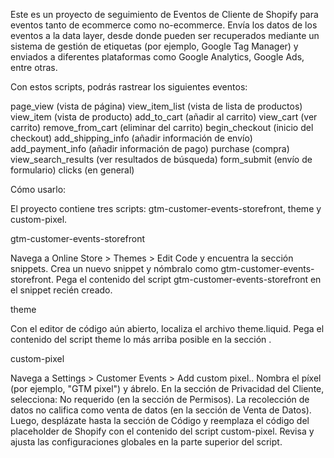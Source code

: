 Este es un proyecto de seguimiento de Eventos de Cliente de Shopify para eventos tanto de ecommerce como no-ecommerce.
Envía los datos de los eventos a la data layer, desde donde pueden ser recuperados mediante un sistema de gestión de etiquetas (por ejemplo, Google Tag Manager) y enviados a diferentes plataformas como Google Analytics, Google Ads, entre otras.

Con estos scripts, podrás rastrear los siguientes eventos:

page_view (vista de página)
view_item_list (vista de lista de productos)
view_item (vista de producto)
add_to_cart (añadir al carrito)
view_cart (ver carrito)
remove_from_cart (eliminar del carrito)
begin_checkout (inicio del checkout)
add_shipping_info (añadir información de envío)
add_payment_info (añadir información de pago)
purchase (compra)
view_search_results (ver resultados de búsqueda)
form_submit (envío de formulario)
clicks (en general)

Cómo usarlo:

El proyecto contiene tres scripts: gtm-customer-events-storefront, theme y custom-pixel.

gtm-customer-events-storefront

Navega a Online Store > Themes > Edit Code y encuentra la sección snippets.
Crea un nuevo snippet y nómbralo como gtm-customer-events-storefront.
Pega el contenido del script gtm-customer-events-storefront en el snippet recién creado.

theme

Con el editor de código aún abierto, localiza el archivo theme.liquid.
Pega el contenido del script theme lo más arriba posible en la sección <head>.

custom-pixel

Navega a Settings > Customer Events > Add custom pixel..
Nombra el píxel (por ejemplo, "GTM pixel") y ábrelo.
En la sección de Privacidad del Cliente, selecciona: No requerido (en la sección de Permisos). La recolección de datos no califica como venta de datos (en la sección de Venta de Datos).
Luego, desplázate hasta la sección de Código y reemplaza el código del placeholder de Shopify con el contenido del script custom-pixel.
Revisa y ajusta las configuraciones globales en la parte superior del script.
